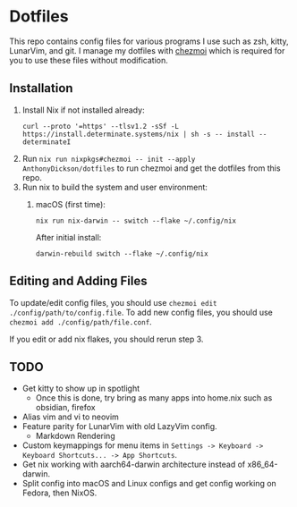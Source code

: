 # Dotfiles
This repo contains config files for various programs I use such as zsh, kitty, LunarVim, and git.
I manage my dotfiles with [chezmoi](https://www.chezmoi.io/) which is required for you to use these files without modification.

## Installation
1.  Install Nix if not installed already: 
    ```shell
    curl --proto '=https' --tlsv1.2 -sSf -L https://install.determinate.systems/nix | sh -s -- install --determinateI
    ```
2.  Run `nix run nixpkgs#chezmoi -- init --apply AnthonyDickson/dotfiles` to run chezmoi and get the dotfiles from this repo.
3.  Run nix to build the system and user environment:
    1. macOS (first time):
        ```shell
        nix run nix-darwin -- switch --flake ~/.config/nix
        ```

        After initial install:
        ```shell
        darwin-rebuild switch --flake ~/.config/nix
        ```

## Editing and Adding Files
To update/edit config files, you should use `chezmoi edit ./config/path/to/config.file`.
To add new config files, you should use `chezmoi add ./config/path/file.conf`.

If you edit or add nix flakes, you should rerun step 3.

## TODO
- Get kitty to show up in spotlight
  - Once this is done, try bring as many apps into home.nix such as obsidian, firefox
- Alias vim and vi to neovim
- Feature parity for LunarVim with old LazyVim config.
  - Markdown Rendering 
- Custom keymappings for menu items in `Settings -> Keyboard -> Keyboard Shortcuts... -> App Shortcuts`.
- Get nix working with aarch64-darwin architecture instead of x86_64-darwin.
- Split config into macOS and Linux configs and get config working on Fedora, then NixOS.
